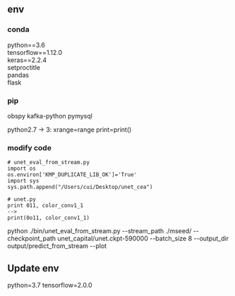 ## env
### conda

python==3.6 \
tensorflow==1.12.0 \
keras==2.2.4 \
setproctitle \
pandas \
flask

### pip

obspy
kafka-python
pymysql

python2.7 -> 3:
xrange=range
print=print()


### modify code
```
# unet_eval_from_stream.py
import os
os.environ['KMP_DUPLICATE_LIB_OK']='True'
import sys
sys.path.append("/Users/cui/Desktop/unet_cea")

# unet.py
print 011, color_conv1_1
-->
print(0o11, color_conv1_1)
```

python ./bin/unet_eval_from_stream.py --stream_path ./mseed/ --checkpoint_path unet_capital/unet.ckpt-590000 --batch_size 8 --output_dir output/predict_from_stream --plot

## Update env

python=3.7
tensorflow=2.0.0